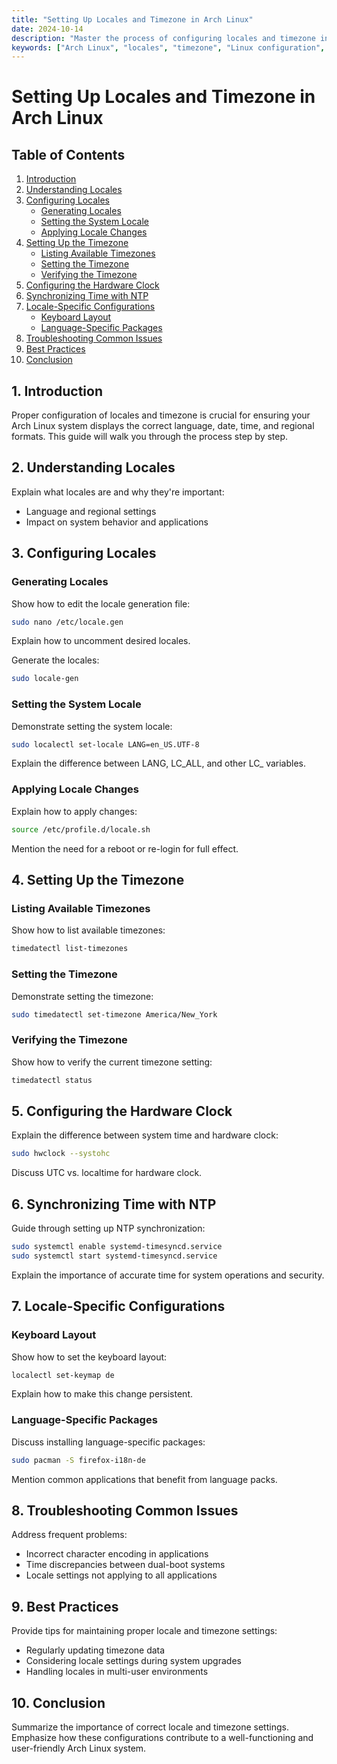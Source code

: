 ```yaml
---
title: "Setting Up Locales and Timezone in Arch Linux"
date: 2024-10-14
description: "Master the process of configuring locales and timezone in Arch Linux. Learn to set up system language, regional formats, and accurate time settings for optimal system functionality."
keywords: ["Arch Linux", "locales", "timezone", "Linux configuration", "system language", "regional settings", "date and time", "internationalization", "i18n"]
---
```


# Setting Up Locales and Timezone in Arch Linux

## Table of Contents
1. [Introduction](#introduction)
2. [Understanding Locales](#understanding-locales)
3. [Configuring Locales](#configuring-locales)
   - [Generating Locales](#generating-locales)
   - [Setting the System Locale](#setting-the-system-locale)
   - [Applying Locale Changes](#applying-locale-changes)
4. [Setting Up the Timezone](#setting-up-the-timezone)
   - [Listing Available Timezones](#listing-available-timezones)
   - [Setting the Timezone](#setting-the-timezone)
   - [Verifying the Timezone](#verifying-the-timezone)
5. [Configuring the Hardware Clock](#configuring-the-hardware-clock)
6. [Synchronizing Time with NTP](#synchronizing-time-with-ntp)
7. [Locale-Specific Configurations](#locale-specific-configurations)
   - [Keyboard Layout](#keyboard-layout)
   - [Language-Specific Packages](#language-specific-packages)
8. [Troubleshooting Common Issues](#troubleshooting-common-issues)
9. [Best Practices](#best-practices)
10. [Conclusion](#conclusion)

## 1. Introduction
Proper configuration of locales and timezone is crucial for ensuring your Arch Linux system displays the correct language, date, time, and regional formats. This guide will walk you through the process step by step.

## 2. Understanding Locales
Explain what locales are and why they're important:
- Language and regional settings
- Impact on system behavior and applications

## 3. Configuring Locales

### Generating Locales
Show how to edit the locale generation file:
```bash
sudo nano /etc/locale.gen
```
Explain how to uncomment desired locales.

Generate the locales:
```bash
sudo locale-gen
```

### Setting the System Locale
Demonstrate setting the system locale:
```bash
sudo localectl set-locale LANG=en_US.UTF-8
```
Explain the difference between LANG, LC_ALL, and other LC_ variables.

### Applying Locale Changes
Explain how to apply changes:
```bash
source /etc/profile.d/locale.sh
```
Mention the need for a reboot or re-login for full effect.

## 4. Setting Up the Timezone

### Listing Available Timezones
Show how to list available timezones:
```bash
timedatectl list-timezones
```

### Setting the Timezone
Demonstrate setting the timezone:
```bash
sudo timedatectl set-timezone America/New_York
```

### Verifying the Timezone
Show how to verify the current timezone setting:
```bash
timedatectl status
```

## 5. Configuring the Hardware Clock
Explain the difference between system time and hardware clock:
```bash
sudo hwclock --systohc
```
Discuss UTC vs. localtime for hardware clock.

## 6. Synchronizing Time with NTP
Guide through setting up NTP synchronization:
```bash
sudo systemctl enable systemd-timesyncd.service
sudo systemctl start systemd-timesyncd.service
```
Explain the importance of accurate time for system operations and security.

## 7. Locale-Specific Configurations

### Keyboard Layout
Show how to set the keyboard layout:
```bash
localectl set-keymap de
```
Explain how to make this change persistent.

### Language-Specific Packages
Discuss installing language-specific packages:
```bash
sudo pacman -S firefox-i18n-de
```
Mention common applications that benefit from language packs.

## 8. Troubleshooting Common Issues
Address frequent problems:
- Incorrect character encoding in applications
- Time discrepancies between dual-boot systems
- Locale settings not applying to all applications

## 9. Best Practices
Provide tips for maintaining proper locale and timezone settings:
- Regularly updating timezone data
- Considering locale settings during system upgrades
- Handling locales in multi-user environments

## 10. Conclusion
Summarize the importance of correct locale and timezone settings. Emphasize how these configurations contribute to a well-functioning and user-friendly Arch Linux system.